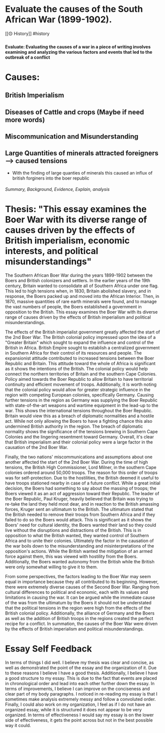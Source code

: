 # Evaluate the causes of the South African War (1899-1902).
[[🟡 History]] #history 

#### Evaluate:  Evaluating the causes of a war in a piece of writing involves examining and analyzing the various factors and events that led to the outbreak of a conflict
# Causes: 

## British Imperialism 

## Diseases of Cattle and crops (Maybe if need more words)

## Miscommunication and Misunderstanding 

## Large Quantities of minerals attracted foreigners --> caused tensions 
- With the finding of large quanties of minerals this caused an influx of british forginers into the boer republic 

###### Summary, Background, Evidence, Explain, analysis 

# Thesis: "This essay examines the Boer War with its diverse range of causes driven by the effects of British imperialism, economic interests, and political misunderstandings"


The Southern African Boer War during the years 1899-1902 between the Boers and British colonizers and settlers. In the earlier years of the 19th century, Britain wanted to consolidate all of Southern Africa under one flag. This led to high tensions when, in 1830, Britain abolished slavery, and in response, the Boers packed up and moved into the African Interior. Then, in 1870, massive quantities of rare earth minerals were found, and to manage the vast numbers of people, the Boers established a government in opposition to the British. This essay examines the Boer War with its diverse range of causes driven by the effects of British imperialism and political misunderstandings.

The effects of the British imperialist government greatly affected the start of the 2nd Boer War. The British colonial policy impressed upon the idea of a "Greater Britain" which sought to expand the influence and control of the British in Africa. British Empire sought to establish a centralized government in Southern Africa for their control of its resources and people. The expansionist attitude contributed to increased tensions between the Boer Republic and Britain. This attitude toward the whole of Africa is significant as it shows the intentions of the British. The colonial policy would help connect the northern territories of Britain and the southern Cape Colonies. Policy aimed towards the Boer Republic to allow Britain to have territorial continuity and efficient movement of troops. Additionally, it is worth noting that the colonial policy would allow for greater strategic influence in the region with competing European colonies, specifically Germany. Causing further tensions in the region as Germany was supplying the Boer Republic with state-of-the-art weapons and wartime equipment in the lead-up to the war. This shows the international tensions throughout the Boer Republic. Britain would view this as a breach of diplomatic normalities and a hostile act. While not only allowing the Boers to have a fighting chance this also undermined British authority in the region. The breach of diplomatic normality shows the significance of the tensions brewing in Southern Cape Colonies and the lingering resentment toward Germany. Overall, it's clear that British imperialism and their colonial policy were a large factor in the causation of the 2nd Boer War. 

Finally, the two nations' miscommunications and assumptions about one another affected the start of the 2nd Boer War. During the time of high tensions, the British High Commissioner, Lord Milner, in the southern Cape colonies ordered around 50,000 troops. The reason for this order of troops was for self-protection. Due to the hostilities, the British deemed it useful to have troops stationed nearby in case of a future conflict. While a great initial decision, the Boers had something to say about the massing of troops; the Boers viewed it as an act of aggression toward their Republic. The leader of the Boer Republic, Paul Kruger, heavily believed that Britain was trying to re-take the land they held most dear, and in reaction to the British amassing forces, Kruger sent an ultimatum to the British. The ultimatum stated that the British needed to remove their troops from Southern Africa and if they failed to do so the Boers would attack. This is significant as it shows the Boers' need for cultural identity, the Boers wanted their land so they could live without the disruptions and distractions of the British. This is in opposition to what the British wanted, they wanted control of Southern Africa and to unite their colonies. Ultimately the factor in the causation of the war boils down to the misunderstanding and misinterpretations of the opposition's actions. While the British wanted the mitigation of an armed force against them, this was viewed with hostility from the Boers. Additionally, the Boers wanted autonomy from the British while the British were only somewhat willing to give it to them. 

From some perspectives, the factors leading to the Boer War may seem equal in importance because they all contributed to its beginning. However, there were extremely diverse causes of the Second Boer War. Ranging from cultural differences to political and economic, each with its values and limitations in causing the war. It can be argued while the immediate cause of the was from the ultimatum by the Boers it should not be understated that the political tensions in the region were high from the effects of the British colonial policy. Additionally, the alliance of Germany and the Boers as well as the addition of British troops in the regions created the perfect recipe for a conflict. In summation, the causes of the Boer War were driven by the effects of British imperialism and political misunderstandings. 


# Essay Self Feedback 

In terms of things I did well. I believe my thesis was clear and concise, as well as demonstrated the point of the essay and the organization of it. Due to these reasons I believe I have a good thesis. Additionally, I believe I have a good structure to my essay. This is due to the fact that events are placed in chronological order and lead into each other further down the essay. In terms of improvements, I believe I can improve on the conciseness and clear part of my body paragraphs. I noticed in re-reading my essay is that I sometimes make analysis extremely messy and follow a convoluted order. Finally, I could also work on my organization, I feel as if I do not have an organized essay, while it is structured it does not appear to be very organized. In terms of effectiveness I would say my essay is on the lower side of effectiveness, it gets the point across but not in the best possible way it could. 







